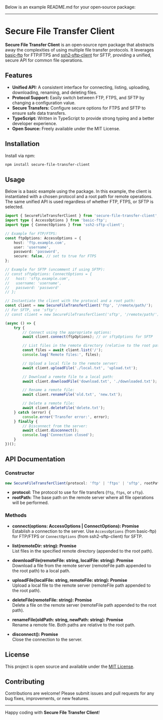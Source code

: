 Below is an example README.md for your open‐source package:

---

# Secure File Transfer Client

**Secure File Transfer Client** is an open‐source npm package that abstracts
away the complexities of using multiple file transfer protocols. It leverages
[basic‑ftp](https://www.npmjs.com/package/basic-ftp) for FTP/FTPS and
[ssh2‑sftp‑client](https://www.npmjs.com/package/ssh2-sftp-client) for SFTP,
providing a unified, secure API for common file operations.

## Features

-   **Unified API:** A consistent interface for connecting, listing, uploading,
    downloading, renaming, and deleting files.
-   **Protocol Support:** Easily switch between FTP, FTPS, and SFTP by changing
    a configuration value.
-   **Secure Transfers:** Configure secure options for FTPS and SFTP to ensure
    safe data transfers.
-   **TypeScript:** Written in TypeScript to provide strong typing and a better
    developer experience.
-   **Open Source:** Freely available under the MIT License.

## Installation

Install via npm:

```bash
npm install secure-file-transfer-client
```

## Usage

Below is a basic example using the package. In this example, the client is
instantiated with a chosen protocol and a root path for remote operations. The
same unified API is used regardless of whether FTP, FTPS, or SFTP is selected.

```ts
import { SecureFileTransferClient } from 'secure-file-transfer-client';
import type { AccessOptions } from 'basic-ftp';
import type { ConnectOptions } from 'ssh2-sftp-client';

// Example for FTP/FTPS:
const ftpOptions: AccessOptions = {
    host: 'ftp.example.com',
    user: 'username',
    password: 'password',
    secure: false, // set to true for FTPS
};

// Example for SFTP (uncomment if using SFTP):
// const sftpOptions: ConnectOptions = {
//   host: 'sftp.example.com',
//   username: 'username',
//   password: 'password'
// };

// Instantiate the client with the protocol and a root path:
const client = new SecureFileTransferClient('ftp', '/remote/path/');
// For SFTP, use 'sftp':
// const client = new SecureFileTransferClient('sftp', '/remote/path/');

(async () => {
    try {
        // Connect using the appropriate options:
        await client.connect(ftpOptions); // or sftpOptions for SFTP

        // List files in the remote directory (relative to the root path)
        const files = await client.list('/');
        console.log('Remote files:', files);

        // Upload a local file to the remote server:
        await client.uploadFile('./local.txt', 'upload.txt');

        // Download a remote file to a local path:
        await client.downloadFile('download.txt', './downloaded.txt');

        // Rename a remote file:
        await client.renameFile('old.txt', 'new.txt');

        // Delete a remote file:
        await client.deleteFile('delete.txt');
    } catch (error) {
        console.error('Transfer error:', error);
    } finally {
        // Disconnect from the server:
        await client.disconnect();
        console.log('Connection closed');
    }
})();
```

## API Documentation

### Constructor

```ts
new SecureFileTransferClient(protocol: 'ftp' | 'ftps' | 'sftp', rootPath: string)
```

-   **protocol:** The protocol to use for file transfers (`ftp`, `ftps`, or
    `sftp`).
-   **rootPath:** The base path on the remote server where all file operations
    will be performed.

### Methods

-   **connect(options: AccessOptions | ConnectOptions): Promise<void>**  
    Establish a connection to the server. Use `AccessOptions` (from basic-ftp)
    for FTP/FTPS or `ConnectOptions` (from ssh2-sftp-client) for SFTP.

-   **list(remoteDir: string): Promise<any>**  
    List files in the specified remote directory (appended to the root path).

-   **downloadFile(remoteFile: string, localFile: string): Promise<void>**  
    Download a file from the remote server (remoteFile path appended to the root
    path) to a local path.

-   **uploadFile(localFile: string, remoteFile: string): Promise<void>**  
    Upload a local file to the remote server (remoteFile path appended to the
    root path).

-   **deleteFile(remoteFile: string): Promise<void>**  
    Delete a file on the remote server (remoteFile path appended to the root
    path).

-   **renameFile(oldPath: string, newPath: string): Promise<void>**  
    Rename a remote file. Both paths are relative to the root path.

-   **disconnect(): Promise<void>**  
    Close the connection to the server.

## License

This project is open source and available under the [MIT License](LICENSE).

## Contributing

Contributions are welcome! Please submit issues and pull requests for any bug
fixes, improvements, or new features.

---

Happy coding with **Secure File Transfer Client**!
